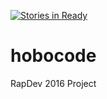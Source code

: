 [![Stories in Ready](https://badge.waffle.io/rit-sse/hobocode.png?label=ready&title=Ready)](https://waffle.io/rit-sse/hobocode)
# hobocode
RapDev 2016 Project
